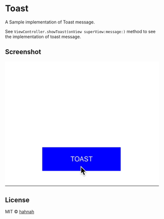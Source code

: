 # Toast

A Sample implementation of Toast message.

See `ViewController.showToast(onView superView:message:)` method to see the implementation of toast message.

## Screenshot

![screenshot](screenshot.gif)

## License

MIT © [hahnah](https://superhahnah.com)
